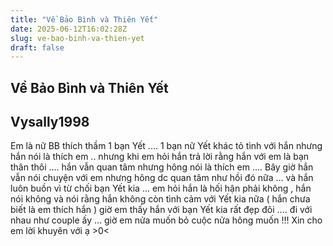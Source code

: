 ```yaml
---
title: "Về Bảo Bình và Thiên Yết"
date: 2025-06-12T16:02:28Z
slug: ve-bao-binh-va-thien-yet
draft: false
---
```


## Về Bảo Bình và Thiên Yết

## Vysally1998

Em là nữ BB thích thầm 1 bạn Yết .... 1 bạn nữ Yết khác tỏ tình với hắn nhưng hắn nói là thích em .. nhưng khi em hỏi hắn trả lời rằng hắn với em là bạn thân thôi .... hắn vẫn quan tâm nhưng hông nói là thích em .... Bây giờ hắn vẫn nói chuyện với em nhưng hông dc quan tâm như hồi đó nữa ... và hắn luôn buồn vì từ chối bạn Yết kia ... em hỏi hắn là hối hận phải không , hắn nói không và nói rằng hắn không còn tình cảm với Yết kia nữa ( hắn chưa biết là em thích hắn ) giờ em thấy hắn với bạn Yết kia rất đẹp đôi .... đi với nhau như couple ấy ... giờ em nửa muốn bỏ cuộc nửa hông muốn !!! Xin cho em lời khuyên với ạ >0<